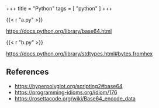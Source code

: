 +++
title = "Python"
tags = [ "python" ]
+++

{{< r "a.py" >}}

<https://docs.python.org/library/base64.html>

{{< r "b.py" >}}

<https://docs.python.org/library/stdtypes.html#bytes.fromhex>

## References

- <https://hyperpolyglot.org/scripting2#base64>
- <https://programming-idioms.org/idiom/176>
- <https://rosettacode.org/wiki/Base64_encode_data>
